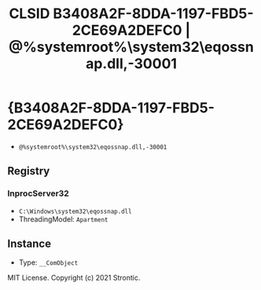 ﻿---
title: "CLSID B3408A2F-8DDA-1197-FBD5-2CE69A2DEFC0 | @%systemroot%\\system32\\eqossnap.dll,-30001"
excerpt: What is COM-Object CLSID B3408A2F-8DDA-1197-FBD5-2CE69A2DEFC0?
---

# {B3408A2F-8DDA-1197-FBD5-2CE69A2DEFC0}

* `@%systemroot%\system32\eqossnap.dll,-30001`

## Registry


### InprocServer32

* `C:\Windows\system32\eqossnap.dll`
* ThreadingModel: `Apartment`

## Instance

* Type: `__ComObject`

MIT License. Copyright (c) 2021 Strontic.


